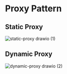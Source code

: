 # Proxy Pattern

## Static Proxy
![static-proxy drawio (1)](https://user-images.githubusercontent.com/22806253/192082089-0a33c7f3-0801-4f08-acc9-c5da78bc66e1.png)


## Dynamic Proxy
![dynamic-proxy drawio (2)](https://user-images.githubusercontent.com/22806253/192082205-bd573adc-7814-47dd-ba90-f3818ed49bfa.png)
